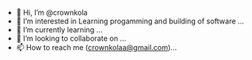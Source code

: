 - 👋 Hi, I’m @crownkola
- 👀 I’m interested in Learning progamming and building of software ...
- 🌱 I’m currently learning ...
- 💞️ I’m looking to collaborate on ...
- 📫 How to reach me (crownkolaa@gmail.com)...

<!---
crownkola/crownkola is a ✨ special ✨ repository because its `README.md` (this file) appears on your GitHub profile.
You can click the Preview link to take a look at your changes.
--->

